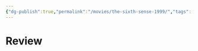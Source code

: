 ```yaml
---
{"dg-publish":true,"permalink":"/movies/the-sixth-sense-1999/","tags":["review"],"created":"2023-11-30T13:24:42.159-06:00","updated":"2023-12-01T15:09:09.139-06:00"}
---
```



# Review

